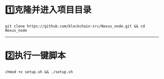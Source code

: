 # 1️⃣克隆并进入项目目录
```
git clone https://github.com/blockchain-src/Nexus_node.git && cd Nexus_node
```
---
# 2️⃣执行一键脚本
```
chmod +x setup.sh && ./setup.sh
```